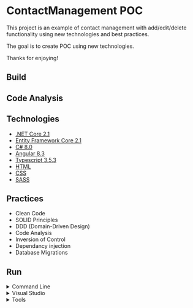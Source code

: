 # ContactManagement POC

This project is an example of contact management with add/edit/delete functionality using new technologies and best practices.

The goal is to create POC using new technologies.

Thanks for enjoying!

## Build


## Code Analysis


## Technologies

* [.NET Core 2.1](https://dotnet.microsoft.com/download/dotnet-core/2.1)
* [Entity Framework Core 2.1](https://docs.microsoft.com/en-us/ef/core)
* [C# 8.0](https://docs.microsoft.com/en-us/dotnet/csharp)
* [Angular 8.3](https://angular.io/docs)
* [Typescript 3.5.3](https://www.typescriptlang.org/docs/home.html)
* [HTML](https://www.w3schools.com/html)
* [CSS](https://www.w3schools.com/css)
* [SASS](https://sass-lang.com)


## Practices

* Clean Code
* SOLID Principles
* DDD (Domain-Driven Design)
* Code Analysis
* Inversion of Control
* Dependancy injection
* Database Migrations



## Run

<details>
<summary>Command Line</summary>

#### Prerequisites

* [.NET Core SDK](https://aka.ms/dotnet-download)
* [SQL Server](https://go.microsoft.com/fwlink/?linkid=853016)
* [Node.js](https://nodejs.org)
* [Angular CLI](https://cli.angular.io)

#### Steps
1.Open directory **source\SqlScript in sql server management studi and run it by pressing F5
2. Open directory **source\Front_End\contactMangementUI\src\environments\environment.ts**.change api url with your url.
3.Open directory **source\Front_End\contactMangementUI** in command line and execute **npm run install**.
4. open directory **ContactManagement\ContactManagement.API\appsettings.json** change database connection string with your connection string.
5. Open directory **source\ContactManagement\ContactManagement.API** in command line and execute **dotnet run**.
6. Need to create and install sel ssl certificate to access api over https.

</details>

<details>
<summary>Visual Studio</summary>

#### Prerequisites

* [.NET Core SDK](https://aka.ms/dotnet-download)
* [SQL Server](https://go.microsoft.com/fwlink/?linkid=853016)
* [Visual Studio 2017](https://visualstudio.microsoft.com/vs/older-downloads/)
* [Node.js](https://nodejs.org)
* [Angular CLI](https://cli.angular.io)

#### Steps

1.Open directory **source\SqlScript in sql server management studi and run it by pressing F5
2. Open directory **source\Front_End\contactMangementUI\src\environments\environment.ts**.change api url with your url.
3.Open directory **source\Front_End\contactMangementUI** in command line and execute **npm run install**.
4. open directory **ContactManagement\ContactManagement.API\appsettings.json** change database connection string with your connection string.
5. Open **source\ContactManagement\ContactManagement** directory in Visual Studio 2017..
6. Press **F5**.

</details>


<details>
<summary>Tools</summary>

* [Visual Studio](https://visualstudio.microsoft.com)
* [Visual Studio Code](https://code.visualstudio.com)
* [SQL Server](https://www.microsoft.com/sql-server)
* [Node.js](https://nodejs.org)
* [Angular CLI](https://cli.angular.io)
* [Postman](https://www.getpostman.com)


</details>




